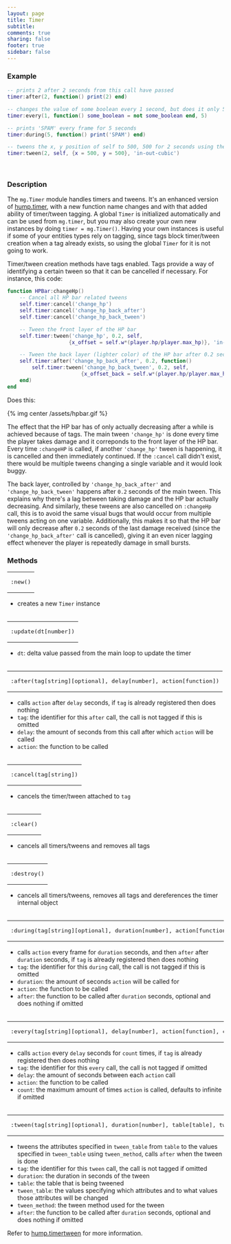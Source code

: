 ```yaml
---
layout: page
title: Timer 
subtitle:
comments: true
sharing: false
footer: true
sidebar: false 
---
```


<h3 id="example" data-magellan-destination="example">Example</h3>

~~~ lua
-- prints 2 after 2 seconds from this call have passed
timer:after(2, function() print(2) end)

-- changes the value of some boolean every 1 second, but does it only 5 times
timer:every(1, function() some_boolean = not some_boolean end, 5)

-- prints 'SPAM' every frame for 5 seconds
timer:during(5, function() print('SPAM') end)

-- tweens the x, y position of self to 500, 500 for 2 seconds using the 'in-out-cubic' tween method
timer:tween(2, self, {x = 500, y = 500}, 'in-out-cubic')
~~~
<br>

<h3 id="description" data-magellan-destination="description">Description</h3>

The <code class="text">mg.Timer</code> module handles timers and tweens. It's an enhanced version of [hump.timer](http://vrld.github.io/hump/#hump.timer), with a new
function name changes and with that added ability of timer/tween tagging. A global <code class="text">Timer</code> is initialized automatically and can be used from 
<code class="text">mg.timer</code>, but you may also create your own new instances by doing <code class="text">timer = mg.Timer()</code>. Having your own instances is useful if 
some of your entities types rely on tagging, since tags block timer/tween creation when a tag already exists, so using the global <code class="text">Timer</code> for it is not going to work.

Timer/tween creation methods have tags enabled. Tags provide a way of identifying a certain tween so that it can be cancelled if necessary. For instance, this code:

~~~ lua
function HPBar:changeHp()
    -- Cancel all HP bar related tweens
    self.timer:cancel('change_hp')
    self.timer:cancel('change_hp_back_after')
    self.timer:cancel('change_hp_back_tween')

    -- Tween the front layer of the HP bar
    self.timer:tween('change_hp', 0.2, self, 
                    {x_offset = self.w*(player.hp/player.max_hp)}, 'in-out-cubic')

    -- Tween the back layer (lighter color) of the HP bar after 0.2 seconds
    self.timer:after('change_hp_back_after', 0.2, function()
        self.timer:tween('change_hp_back_tween', 0.2, self, 
                        {x_offset_back = self.w*(player.hp/player.max_hp)}, 'in-out-cubic')
    end)
end
~~~

Does this:

{% img center /assets/hpbar.gif %}

The effect that the HP bar has of only actually decreasing after a while is achieved because of tags. The main tween <code class="string">'change_hp'</code> is done
every time the player takes damage and it correponds to the front layer of the HP bar. Every time <code class="atrm">:changeHP</code> is called, if another <code class="string">'change_hp'</code> tween is happening,
it is cancelled and then immediately continued. If the <code class="atrm">:cancel</code> call didn't exist, there would be multiple tweens changing a single variable and it would look buggy.

The back layer, controlled by <code class="string">'change_hp_back_after'</code> and <code class="string">'change_hp_back_tween'</code> happens after <code class="number">0.2</code> seconds of the main tween.
This explains why there's a lag between taking damage and the HP bar actually decreasing. And similarly, these tweens are also cancelled on <code class="atrm">:changeHp</code> call,
this is to avoid the same visual bugs that would occur from multiple tweens acting on one variable. Additionally, this makes it so that the HP bar will only decrease after 
<code class="number">0.2</code> seconds of the last damage received (since the <code class="string">'change_hp_back_after'</code> call is cancelled), giving it an even nicer lagging effect whenever the player
is repeatedly damage in small bursts.

<h3 id="methods" data-magellan-destination="methods">Methods</h3>

<div><table class="CodeRay">
<td class="code"><pre>
:<span class="annotation">new</span>()
</pre></td>
</table></div>

*   creates a new <code class="text">Timer</code> instance 
<br><br>

<div><table class="CodeRay">
<td class="code"><pre>
:<span class="annotation">update</span>(dt<span class="tag">[number]</span>)
</pre></td>
</table></div>

*   <code>dt</code>: delta value passed from the main loop to update the timer
<br><br>

<div><table class="CodeRay">
<td class="code"><pre>
:<span class="annotation">after</span>(tag<span class="tag">[string]</span><span class="tag">[optional]</span>, delay<span class="tag">[number]</span>, action<span class="tag">[function]</span>)
</pre></td>
</table></div>

*   calls <code class="text">action</code> after <code class="text">delay</code> seconds, if <code class="text">tag</code> is already registered then does nothing
*   <code>tag</code>: the identifier for this <code class="text">after</code> call, the call is not tagged if this is omitted
*   <code>delay</code>: the amount of seconds from this call after which <code class="text">action</code> will be called
*   <code>action</code>: the function to be called
<br><br>

<div><table class="CodeRay">
<td class="code"><pre>
:<span class="annotation">cancel</span>(tag<span class="tag">[string]</span>)
</pre></td>
</table></div>

*   cancels the timer/tween attached to <code class="text">tag</code> 
<br><br>

<div><table class="CodeRay">
<td class="code"><pre>
:<span class="annotation">clear</span>()
</pre></td>
</table></div>

*   cancels all timers/tweens and removes all tags
<br><br>

<div><table class="CodeRay">
<td class="code"><pre>
:<span class="annotation">destroy</span>()
</pre></td>
</table></div>

*   cancels all timers/tweens, removes all tags and dereferences the timer internal object
<br><br>



<div><table class="CodeRay">
<td class="code"><pre>
:<span class="annotation">during</span>(tag<span class="tag">[string]</span><span class="tag">[optional]</span>, duration<span class="tag">[number]</span>, action<span class="tag">[function]</span>, after<span class="tag">[function]</span><span class="tag">[optional]</span>)
</pre></td>
</table></div>

*   calls <code class="text">action</code> every frame for <code class="text">duration</code> seconds, and then <code class="text">after</code> after <code class="text">duration</code> seconds, if <code class="text">tag</code> is already registered
then does nothing
*   <code>tag</code>: the identifier for this <code class="text">during</code> call, the call is not tagged if this is omitted
*   <code>duration</code>: the amount of seconds <code class="text">action</code> will be called for
*   <code>action</code>: the function to be called
*   <code>after</code>: the function to be called after <code class="text">duration</code> seconds, optional and does nothing if omitted
<br><br>

<div><table class="CodeRay">
<td class="code"><pre>
:<span class="annotation">every</span>(tag<span class="tag">[string]</span><span class="tag">[optional]</span>, delay<span class="tag">[number]</span>, action<span class="tag">[function]</span>, count<span class="tag">[number]</span><span class="tag">[optional]</span>)
</pre></td>
</table></div>

*   calls <code class="text">action</code> every <code class="text">delay</code> seconds for <code class="text">count</code> times, if <code class="text">tag</code> is already registered then does nothing
*   <code>tag</code>: the identifier for this <code class="text">every</code> call, the call is not tagged if omitted
*   <code>delay</code>: the amount of seconds between each <code class="text">action</code> call
*   <code>action</code>: the function to be called
*   <code>count</code>: the maximum amount of times <code class="text">action</code> is called, defaults to infinite if omitted
<br><br>

<div><table class="CodeRay">
<td class="code"><pre>
:<span class="annotation">tween</span>(tag<span class="tag">[string]</span><span class="tag">[optional]</span>, duration<span class="tag">[number]</span>, table<span class="tag">[table]</span>, tween_table<span class="tag">[table]</span>, tween_method<span class="tag">[string]</span>, after<span class="tag">[function]</span><span class="tag">[optional]</span>)
</pre></td>
</table></div>

*   tweens the attributes specified in <code class="text">tween_table</code> from <code class="text">table</code> to the values specified in <code class="text">tween_table</code> using <code class="text">tween_method</code>, calls <code class="text">after</code> 
when the tween is done
*   <code>tag</code>: the identifier for this <code class="text">tween</code> call, the call is not tagged if omitted
*   <code>duration</code>: the duration in seconds of the tween
*   <code>table</code>: the table that is being tweened
*   <code>tween_table</code>: the values specifying which attributes and to what values those attributes will be changed
*   <code>tween_method</code>: the tween method used for the tween
*   <code>after</code>: the function to be called after <code class="text">duration</code> seconds, optional and does nothing if omitted

Refer to [hump.timertween](http://vrld.github.io/hump/#hump.timertween) for more information.
<br><br>
